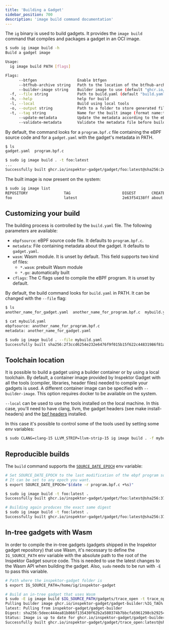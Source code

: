 ```yaml
---
title: 'Building a Gadget'
sidebar_position: 700
description: 'image build command documentation'
---
```


The `ig` binary is used to build gadgets. It provides the `image build` command that compiles and packages a gadget in an OCI image.

```bash
$ sudo ig image build -h
Build a gadget image

Usage:
  ig image build PATH [flags]

Flags:
      --btfgen                  Enable btfgen
      --btfhub-archive string   Path to the location of the btfhub-archive files
      --builder-image string    Builder image to use (default "ghcr.io/inspektor-gadget/gadget-builder:%IG_TAG%")
  -f, --file string             Path to build.yaml (default "build.yaml")
  -h, --help                    help for build
  -l, --local                   Build using local tools
  -o, --output string           Path to a folder to store generated files while building
  -t, --tag string              Name for the built image (format name:tag)
      --update-metadata         Update the metadata according to the eBPF code
      --validate-metadata       Validate the metadata file before building the gadget image (default true)
```

By default, the command looks for a `program.bpf.c` file containing the eBPF source code and for a
`gadget.yaml` with the gadget's metadata in PATH.

```bash
$ ls
gadget.yaml  program.bpf.c

$ sudo ig image build . -t foo:latest
...
Successfully built ghcr.io/inspektor-gadget/gadget/foo:latest@sha256:2e63f54138ff5d6d7ce88b4d7c491402b33fb8e9ad9eb610e3c1e160624c46c7
```

The built image is now present on the system:

```bash
$ sudo ig image list
REPOSITORY                TAG                       DIGEST       CREATED
foo                       latest                    2e63f54138ff about a minute ago
```

## Customizing your build

The building process is controlled by the `build.yaml` file. The following parameters are available:

- `ebpfsource`: eBPF source code file. It defaults to `program.bpf.c`.
- `metadata`: File containing metadata about the gadget. It defaults to `gadget.yaml`.
- `wasm`: Wasm module. It is unset by default. This field supports two kind of files:
    - `*.wasm`: prebuilt Wasm module
    - `*.go`: automatically built
- `cflags`: The C flags used to compile the eBPF program. It is unset by default.

By default, the build command looks for `build.yaml` in PATH. It can be changed with the `--file` flag:

```bash
$ ls
another_name_for_gadget.yaml  another_name_for_program.bpf.c  mybuild.yaml

$ cat mybuild.yaml
ebpfsource: another_name_for_program.bpf.c
metadata: another_name_for_gadget.yaml

$ sudo ig image build . --file mybuild.yaml
Successfully built sha256:2f3ccd6254e232e6476f9f015b15f622c44831986f81a82eec17e9c55d98ccaf
```

## Toolchain location

It is possible to build a gadget using a builder container or by using a local toolchain. By default,
a container image provided by Inspektor Gadget with all the tools (compiler, libraries,
header files) needed to compile your gadgets is used. A different container image can be specified with
`--builder-image`. This option requires docker to be available on the system.

`--local` can be used to use the tools installed on the local machine. In this case, you'll need to
have clang, llvm, the gadget headers (see make install-headers) and the [bpf
headers](https://github.com/libbpf/libbpf/blob/56069cda7897afdd0ae2478825845c7a7308c878/src/Makefile#L160)
installed.

In this case it's possible to control some of the tools used by setting some env variables:

```bash
$ sudo CLANG=clang-15 LLVM_STRIP=llvm-strip-15 ig image build . -f mybuild.yaml --local
```

## Reproducible builds

The `build` command supports the
[`SOURCE_DATE_EPOCH`](https://reproducible-builds.org/docs/source-date-epoch/)
env variable:

```bash
# Set SOURCE_DATE_EPOCH to the last modification of the ebpf program source code.
# It can be set to any epoch you want.
$ export SOURCE_DATE_EPOCH="$(date -r program.bpf.c +%s)"

$ sudo ig image build -t foo:latest .
Successfully built ghcr.io/inspektor-gadget/gadget/foo:latest@sha256:373f077d366ef2703535e8e862b60f8a35cc1a9312e9e203534b8fce554f8749

# Building again produces the exact same digest
$ sudo ig image build -t foo:latest .
Successfully built ghcr.io/inspektor-gadget/gadget/foo:latest@sha256:373f077d366ef2703535e8e862b60f8a35cc1a9312e9e203534b8fce554f8749
```

## In-tree gadgets with Wasm

In order to compile the in-tree gadgets (gadgets shipped in the Inspektor gadget
repository) that use Wasm, it's necessary to define the `IG_SOURCE_PATH` env
variable with the absolute path to the root of the Inspektor Gadget source code.
This is needed to use the latest changes to the Wasm API when building the gadget.
Also, `sudo` needs to be run with `-E` to pass this variable.

```bash
# Path where the inspektor-gadget folder is
$ export IG_SOURCE_PATH=/home/ig/inspektor-gadget

# Build an in-tree gadget that uses Wasm
$ sudo -E ig image build $IG_SOURCE_PATH/gadgets/trace_open -t trace_open
Pulling builder image ghcr.io/inspektor-gadget/gadget-builder:%IG_TAG%
latest: Pulling from inspektor-gadget/gadget-builder
Digest: sha256:5deec444ea81b866f135430f62b2a580374b7bbcfa5961298cb292546395e3b4
Status: Image is up to date for ghcr.io/inspektor-gadget/gadget-builder:%IG_TAG%
Successfully built ghcr.io/inspektor-gadget/gadget/trace_open:latest@sha256:d3c0fa005cfc16ae1f9184919b517aa784730ed5bbfb54edc50a3befacbe3383
```
